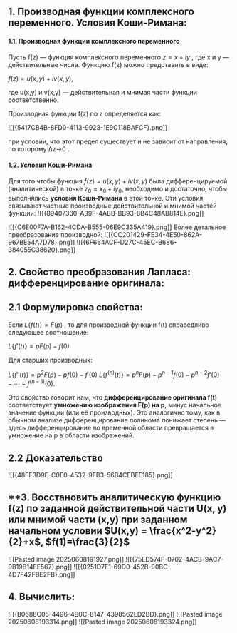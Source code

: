 ## 1. **Производная функции комплексного переменного. Условия Коши-Римана:**

#### **1.1. Производная функции комплексного переменного**

Пусть f(z) — функция комплексного переменного $z=x+iy$ , где x и y — действительные числа. Функцию f(z) можно представить в виде:

$f(z)=u(x,y)+iv(x,y)$,

где u(x,y) и v(x,y) — действительная и мнимая части функции соответственно.

Производная функции f(z) по z определяется как:

![[{5417CB4B-8FD0-4113-9923-1E9C118BAFCF}.png]]

при условии, что этот предел существует и не зависит от направления, по которому Δz→0 .

#### **1.2. Условия Коши-Римана**

Для того чтобы функция $f(z)=u(x,y)+iv(x,y)$ была дифференцируемой (аналитической) в точке $z_0​=x_0​+iy_0$​ , необходимо и достаточно, чтобы выполнялись **условия Коши-Римана** в этой точке. Эти условия связывают частные производные действительной и мнимой частей функции:
![[{89407360-A39F-4ABB-BB93-8B4C48AB814E}.png]]

![[{C6E00F7A-B162-4CDA-B555-06E9C335A419}.png]]
Более детальное преобразование производной:
![[{CC201429-FE34-4E50-862A-967BE54A7D78}.png]]
![[{6F664ACF-D27C-45EC-B686-384055C38620}.png]]

## 2. Свойство преобразования Лапласа: **дифференцирование оригинала**:

## **2.1 Формулировка свойства:**

Если $L\{f(t)\}=F(p)$ , то для производной функции f(t) справедливо следующее соотношение:

$L\{f′(t)\}=pF(p)−f(0)​$

Для старших производных:

$L\{f′′(t)\}​=p^2F(p)−pf(0)−f′(0)$
$L\{f^{(n)}(t)\}​=p^nF(p)−p^{n-1}f(0)−p^{n−2}f′(0)−⋯−f^{(n−1)}(0).​​$

Это свойство говорит нам, что **дифференцирование оригинала f(t)** соответствует **умножению изображения F(p) на p**, минус начальное значение функции (или её производных). Это аналогично тому, как в обычном анализе дифференцирование полинома понижает степень — здесь дифференцирование во временной области превращается в умножение на p в области изображений.

## **2.2 Доказательство**

![[{48FF3D9E-C0E0-4532-9FB3-56B4CEBEE185}.png]]

## **3. Восстановить аналитическую функцию f(z) по заданной действительной части U(x, y) или мнимой части (х,у) при заданном начальном условии $U(x,y) = \frac{x^2-y^2}{2}+x$, $f(1)=\frac{3}{2}$
![[Pasted image 20250608191927.png]]
![[{75ED574F-0702-4ACB-9AC7-9B19B14FE567}.png]]
![[{0251D7F1-69D0-452B-90BC-4D7F42FBE2FB}.png]]

## **4. Вычислить:**

![[{B0688C05-4496-4B0C-8147-4398562ED2BD}.png]]
![[Pasted image 20250608193314.png]]
![[Pasted image 20250608193324.png]]